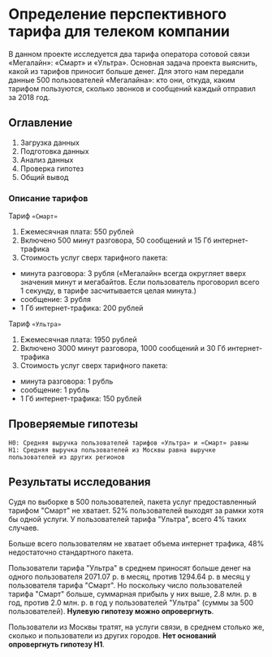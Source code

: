 # Определение перспективного тарифа для телеком компании

В данном проекте исследуется два тарифа оператора сотовой связи «Мегалайн»: «Смарт» и «Ультра». Основная задача проекта выяснить, какой из тарифов приносит больше денег.
Для этого нам передали данные 500 пользователей «Мегалайна»: кто они, откуда, каким тарифом пользуются, сколько звонков и сообщений каждый отправил за 2018 год.

## Оглавление
1. Загрузка данных
2. Подготовка данных
3. Анализ данных
4. Проверка гипотез
5. Общий вывод


### Описание тарифов

Тариф `«Смарт»`

1. Ежемесячная плата: 550 рублей
2. Включено 500 минут разговора, 50 сообщений и 15 Гб интернет-трафика
3. Стоимость услуг сверх тарифного пакета:
- минута разговора: 3 рубля («Мегалайн» всегда округляет вверх значения минут и мегабайтов. Если пользователь проговорил всего 1 секунду, в тарифе засчитывается целая минута.)
- сообщение: 3 рубля
- 1 Гб интернет-трафика: 200 рублей

Тариф `«Ультра»`

1. Ежемесячная плата: 1950 рублей
2. Включено 3000 минут разговора, 1000 сообщений и 30 Гб интернет-трафика
3. Стоимость услуг сверх тарифного пакета:
- минута разговора: 1 рубль
- сообщение: 1 рубль
- 1 Гб интернет-трафика: 150 рублей


## Проверяемые гипотезы

    H0: Средняя выручка пользователей тарифов «Ультра» и «Смарт» равны
    H1: Средняя выручка пользователей из Москвы равна выручке пользователей из других регионов

## Результаты исследования

Судя по выборке в 500 пользователей, пакета услуг предоставленный тарифом "Смарт" не хватает. 52% пользователей выходят за рамки хотя бы одной услуги. У пользователей тарифа "Ультра", всего 4% таких случаев. 

Больше всего пользователям не хватает объема интернет трафика, 48% недостаточно стандартного пакета.

Пользователи тарифа "Ультра" в среднем приносят больше денег на одного пользователя 2071.07 р. в месяц, против 1294.64 р. в месяц у пользователя тарифа "Смарт". Но поскольку число пользователей тарифа "Смарт" больше, суммарная прибыль у них выше, 2.8 млн. р. в год, против 2.0 млн. р. в год у пользователей "Ультра" (суммы за 500 пользователей). **Нулевую гипотезу можно опровергнуть**.

Пользователи из Москвы тратят, на услуги связи, в среднем столько же, сколько и пользователи из других городов. **Нет оснований опровергнуть гипотезу H1**.